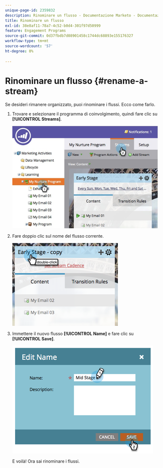 ```yaml
---
unique-page-id: 2359832
description: Rinominare un flusso - Documentazione Marketo - Documentazione del prodotto
title: Rinominare un flusso
exl-id: 38e8af11-78a7-4c52-b0d4-301f97d50999
feature: Engagement Programs
source-git-commit: 0d37fbdb7d08901458c1744dc68893e155176327
workflow-type: tm+mt
source-wordcount: '57'
ht-degree: 0%

---
```


# Rinominare un flusso {#rename-a-stream}

Se desideri rimanere organizzato, puoi rinominare i flussi. Ecco come farlo.

1. Trovare e selezionare il programma di coinvolgimento, quindi fare clic su **[!UICONTROL Streams]**.

   ![](assets/cloneasteam-1.jpg)

1. Fare doppio clic sul nome del flusso corrente.

   ![](assets/image2014-9-15-17-3a4-3a10.png)

1. Immettere il nuovo flusso **[!UICONTROL Name]** e fare clic su **[!UICONTROL Save]**.

   ![](assets/image2014-9-15-17-3a4-3a14.png)

   E voilà! Ora sai rinominare i flussi.
